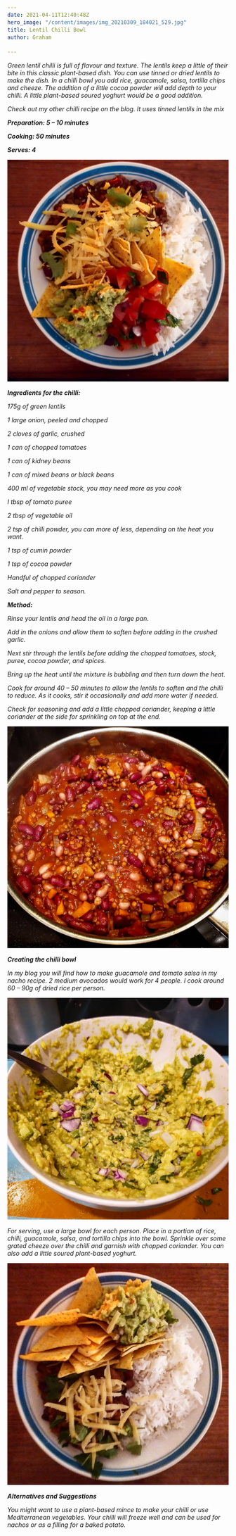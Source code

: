 ```yaml
---
date: 2021-04-11T12:40:48Z
hero_image: "/content/images/img_20210309_184021_529.jpg"
title: Lentil Chilli Bowl
author: Graham

---
```

_Green lentil chilli is full of flavour and texture. The lentils keep a little of their bite in this classic plant-based dish. You can use tinned or dried lentils to make the dish. In a chilli bowl you add rice, guacamole, salsa, tortilla chips and cheeze. The addition of a little cocoa powder will add depth to your chilli. A little plant-based soured yoghurt would be a good addition._

_Check out my other chilli recipe on the blog. It uses tinned lentils in the mix_

**_Preparation: 5 – 10 minutes_**

**_Cooking: 50 minutes_**

**_Serves: 4_**

![](/content/images/img_20210311_184519_358.jpg)

**_Ingredients for the chilli:_**

_175g of green lentils_

_1 large onion, peeled and chopped_

_2 cloves of garlic, crushed_

_1 can of chopped tomatoes_

_1 can of kidney beans_

_1 can of mixed beans or black beans_

_400 ml of vegetable stock, you may need more as you cook_

_I tbsp of tomato puree_

_2 tbsp of vegetable oil_

_2 tsp of chilli powder, you can more of less, depending on the heat you want._

_1 tsp of cumin powder_

_1 tsp of cocoa powder_

_Handful of chopped coriander_

_Salt and pepper to season._

**_Method:_**

_Rinse your lentils and head the oil in a large pan._

_Add in the onions and allow them to soften before adding in the crushed garlic._

_Next stir through the lentils before adding the chopped tomatoes, stock, puree, cocoa powder, and spices._

_Bring up the heat until the mixture is bubbling and then turn down the heat._

_Cook for around 40 – 50 minutes to allow the lentils to soften and the chilli to reduce. As it cooks, stir it occasionally and add more water if needed._

_Check for seasoning and add a little chopped coriander, keeping a little coriander at the side for sprinkling on top at the end._

![](/content/images/img_20210309_184021_708.jpg)

**_Creating the chilli bowl_**

_In my blog you will find how to make guacamole and tomato salsa in my nacho recipe. 2 medium avocados would work for 4 people. I cook around 60 – 90g of dried rice per person._

![](/content/images/img_20210309_184021_696.jpg)

_For serving, use a large bowl for each person. Place in a portion of rice, chilli, guacamole, salsa, and tortilla chips into the bowl. Sprinkle over some grated cheeze over the chilli and garnish with chopped coriander. You can also add a little soured plant-based yoghurt._

![](/content/images/img_20210309_184021_529.jpg)

**_Alternatives and Suggestions_**

_You might want to use a plant-based mince to make your chilli or use Mediterranean vegetables. Your chilli will freeze well and can be used for nachos or as a filling for a baked potato._